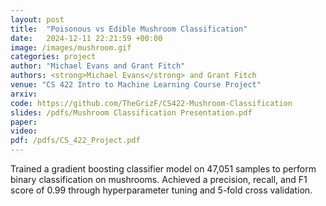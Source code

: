 ```yaml
---
layout: post
title:  "Poisonous vs Edible Mushroom Classification"
date:   2024-12-11 22:21:59 +00:00
image: /images/mushroom.gif
categories: project
author: "Michael Evans and Grant Fitch"
authors: <strong>Michael Evans</strong> and Grant Fitch
venue: "CS 422 Intro to Machine Learning Course Project"
arxiv:
code: https://github.com/TheGrizF/CS422-Mushroom-Classification
slides: /pdfs/Mushroom Classification Presentation.pdf
paper:
video:
pdf: /pdfs/CS_422_Project.pdf
---
```

Trained a gradient boosting classifier model on 47,051 samples to perform binary classification on mushrooms. Achieved a precision, recall, and F1 score of 0.99 through hyperparameter tuning and 5-fold cross validation.

